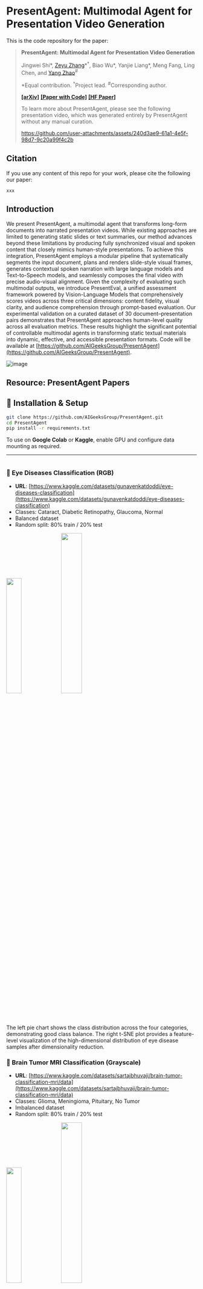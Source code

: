 # PresentAgent: Multimodal Agent for Presentation Video Generation
This is the code repository for the paper:
> **PresentAgent: Multimodal Agent for Presentation Video Generation**
>
> Jingwei Shi\*, [Zeyu Zhang](https://steve-zeyu-zhang.github.io/)\*<sup>†</sup>, Biao Wu\*, Yanjie Liang\*, Meng Fang, Ling Chen, and [Yang Zhao](https://yangyangkiki.github.io/)<sup>#</sup>
>
> \*Equal contribution. <sup>†</sup>Project lead. <sup>#</sup>Corresponding author.
>
> **[[arXiv]]()** **[[Paper with Code]]()** **[[HF Paper]]()**
> 
> To learn more about PresentAgent, please see the following presentation video, which was generated entirely by PresentAgent without any manual curation.
>
> https://github.com/user-attachments/assets/240d3ae9-61a1-4e5f-98d7-9c20a99f4c2b


## Citation

If you use any content of this repo for your work, please cite the following our paper:
```
xxx
```



## Introduction
We present PresentAgent, a multimodal agent that transforms long-form documents into narrated presentation videos. While existing approaches are limited to generating static slides or text summaries, our method advances beyond these limitations by producing fully synchronized visual and spoken content that closely mimics human-style presentations. To achieve this integration, PresentAgent employs a modular pipeline that systematically segments the input document, plans and renders slide-style visual frames, generates contextual spoken narration with large language models and Text-to-Speech models, and seamlessly composes the final video with precise audio-visual alignment. Given the complexity of evaluating such multimodal outputs, we introduce PresentEval, a unified assessment framework powered by Vision-Language Models that comprehensively scores videos across three critical dimensions: content fidelity, visual clarity, and audience comprehension through prompt-based evaluation. Our experimental validation on a curated dataset of 30 document–presentation pairs demonstrates that PresentAgent approaches human-level quality across all evaluation metrics. These results highlight the significant potential of controllable multimodal agents in transforming static textual materials into dynamic, effective, and accessible presentation formats.
Code will be available at [https://github.com/AIGeeksGroup/PresentAgent](https://github.com/AIGeeksGroup/PresentAgent).

![image](https://github.com/momomoxiaobai/Source/blob/main/Images/arch.png)


## Resource: PresentAgent Papers



## 🔧 Installation & Setup

```bash
git clone https://github.com/AIGeeksGroup/PresentAgent.git
cd PresentAgent
pip install -r requirements.txt
```

To use on **Google Colab** or **Kaggle**, enable GPU and configure data mounting as required.

---



```

```


### 🧿 Eye Diseases Classification (RGB)

* **URL**: [https://www.kaggle.com/datasets/gunavenkatdoddi/eye-diseases-classification](https://www.kaggle.com/datasets/gunavenkatdoddi/eye-diseases-classification)
* Classes: Cataract, Diabetic Retinopathy, Glaucoma, Normal
* Balanced dataset
* Random split: 80% train / 20% test

<p align="left">
  <img src="https://github.com/AIGeeksGroup/MediAug/blob/main/eye_disease.jpg" width="28%" />
  <img src="https://github.com/AIGeeksGroup/MediAug/blob/main/eye_tsne.jpg" width="33%" />
</p>

The left pie chart shows the class distribution across the four categories, demonstrating good class balance. The right t-SNE plot provides a feature-level visualization of the high-dimensional distribution of eye disease samples after dimensionality reduction.

### 🧠 Brain Tumor MRI Classification (Grayscale)

* **URL**: [https://www.kaggle.com/datasets/sartajbhuvaji/brain-tumor-classification-mri/data](https://www.kaggle.com/datasets/sartajbhuvaji/brain-tumor-classification-mri/data)
* Classes: Glioma, Meningioma, Pituitary, No Tumor
* Imbalanced dataset
* Random split: 80% train / 20% test

<p align="left">
  <img src="https://github.com/AIGeeksGroup/MediAug/blob/main/brain_disease.jpg" width="28%" />
  <img src="https://github.com/AIGeeksGroup/MediAug/blob/main/brain_tsne.jpg" width="33%" />
</p>

The pie chart (left) illustrates the class distribution among four tumor categories. The t-SNE plot (right) visualizes the distribution of brain tumor samples in a two-dimensional space, reflecting their separability and overlap in feature space.


---

## 🏗️ Method Overview

We evaluate six mix-based visual augmentation techniques:

* `MixUp`: Interpolation between image-label pairs
* `YOCO`: Patch-based diverse local/global transforms
* `CropMix`: Multi-scale random crop blending
* `CutMix`: Box-replace image regions + interpolated labels
* `AugMix`: Diverse chained augmentations with consistency
* `SnapMix`: CAM-based semantic-aware mixing

Each method is evaluated on two backbones:

* **ResNet-50** (CNN)
* **ViT-B** (Transformer)

---

## 🧪 Experiments

### ✳️ Comparative Study

| Dataset     | Model     | Best Aug | Accuracy |
| ----------- | --------- | -------- | -------- |
| Brain MRI   | ResNet-50 | MixUp    | 79.19%   |
| Brain MRI   | ViT-B     | SnapMix  | 99.44%   |
| Eye Disease | ResNet-50 | YOCO     | 91.60%   |
| Eye Disease | ViT-B     | CutMix   | 97.94%   |

### 🔬 Ablation Study

Hyperparameter sweep for CutMix (alpha). Best performance at:

* ResNet-50: α = 1.0 → 91.83% Accuracy
* ViT-B: α = 1.0 → 97.94% Accuracy

---

## 💻 Training & Evaluation

To run an experiment with MediAug, follow these steps:

1. **Choose dataset**: `eye` or `brain`
2. **Select model**: `resnet50` or `vit_b`
3. **Pick augmentation method**: one of `mixup`, `cutmix`, `snapmix`, `yoco`, `cropmix`, `augmix`

### Example Commands

Run brain tumor classification with ViT-B and SnapMix:

```bash
python train.py --dataset brain --model vit_b --aug snapmix
```

Run eye disease classification with ResNet-50 and YOCO:

```bash
python train.py --dataset eye --model resnet50 --aug yoco
```

Evaluate a trained model on the test set:

```bash
python evaluate.py --dataset brain --model vit_b --checkpoint ./checkpoints/vit_b_snapmix.pt
```

Visualize augmentation effects (optional):

```bash
python visualize.py --dataset eye --aug mixup --output_dir ./visuals
```

Training details:

* Epochs: 50
* Optimizer: Adam
* Learning Rate: 0.001
* Batch Size: 32
* Image Size: 224×224
* GPU: Tesla T4 or A100 (Google Colab, via mounted Google Drive)
* CPU: Intel Xeon, 80GB RAM

> **Note:** All experiments were conducted on Google Colab. The datasets were uploaded to Google Drive and accessed using standard Colab notebook mounts (e.g., `from google.colab import drive`). Kaggle was not used for runtime.

* Epochs: 50
* Optimizer: Adam
* Learning Rate: 0.001
* Image Size: 224x224
* Hardware: Tesla T4 / A100, Intel Xeon CPU, 80GB RAM

```bash
python train.py --dataset eye --model resnet50 --aug mixup
```

---

## 🧠 Model Zoo

| Model     | Dataset | Aug     | Accuracy |
| --------- | ------- | ------- | -------- |
| ResNet-50 | Eye     | YOCO    | 91.60%   |
| ViT-B     | Brain   | SnapMix | 99.44%   |


---

## Acknowledgement
We thank the authors of [PPTAgent](https://github.com/icip-cas/PPTAgent), [PPT Presenter](https://github.com/chaonan99/ppt_presenter) and [MegaTTS3](https://github.com/bytedance/MegaTTS3) for their open-source code.

